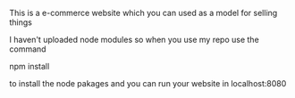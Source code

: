 This is a e-commerce website which you can used as a model for selling things

I haven't uploaded node modules so when you use my repo use the command  

npm install 

to install the node pakages and you can run your website in localhost:8080
